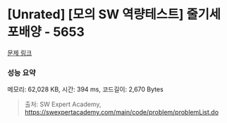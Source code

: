 # [Unrated] [모의 SW 역량테스트] 줄기세포배양 - 5653 

[문제 링크](https://swexpertacademy.com/main/code/problem/problemDetail.do?contestProbId=AWXRJ8EKe48DFAUo) 

### 성능 요약

메모리: 62,028 KB, 시간: 394 ms, 코드길이: 2,670 Bytes



> 출처: SW Expert Academy, https://swexpertacademy.com/main/code/problem/problemList.do